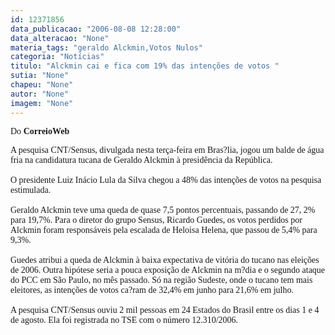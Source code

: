 ```yaml
---
id: 12371856
data_publicacao: "2006-08-08 12:28:00"
data_alteracao: "None"
materia_tags: "geraldo Alckmin,Votos Nulos"
categoria: "Notícias"
titulo: "Alckmin cai e fica com 19% das intenções de votos "
sutia: "None"
chapeu: "None"
autor: "None"
imagem: "None"
---
```

<p><P><FONT face=Verdana>Do <STRONG>CorreioWeb</STRONG> </FONT></P></p>
<p><P><FONT face=Verdana>A pesquisa CNT/Sensus, divulgada nesta terça-feira em Bras?lia, jogou um balde de água fria na candidatura tucana de Geraldo Alckmin à presidência da República.<BR></FONT><FONT face=Verdana><BR>O presidente Luiz Inácio Lula da Silva chegou a 48% das intenções de votos na pesquisa estimulada. <BR></FONT><FONT face=Verdana><BR>Geraldo Alckmin teve uma queda de quase 7,5 pontos percentuais, passando de 27, 2% para 19,7%. Para o diretor do grupo Sensus, Ricardo Guedes, os votos perdidos por Alckmin foram responsáveis pela escalada de Heloisa Helena, que passou de 5,4% para 9,3%. <BR><BR>Guedes atribui a queda de Alckmin à baixa expectativa de vitória do tucano nas eleições de 2006. Outra hipótese seria a pouca exposição de Alckmin na m?dia e o segundo ataque do PCC em São Paulo, no mês passado. Só na região Sudeste, onde o tucano tem mais eleitores, as intenções de votos ca?ram de 32,4% em junho para 21,6% em julho. <BR><BR>A pesquisa CNT/Sensus ouviu 2 mil pessoas em 24 Estados do Brasil entre os dias 1 e 4 de agosto. Ela foi registrada no TSE com o número 12.310/2006.</FONT></P> </p>
